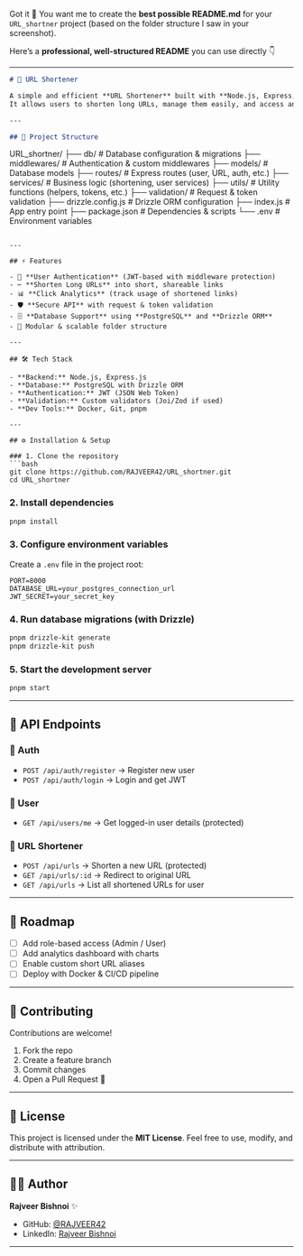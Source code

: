 Got it 🚀 You want me to create the **best possible README.md** for your `URL_shortner` project (based on the folder structure I saw in your screenshot).

Here’s a **professional, well-structured README** you can use directly 👇

---

```markdown
# 🔗 URL Shortener

A simple and efficient **URL Shortener** built with **Node.js, Express, PostgreSQL (via Drizzle ORM)**, and authentication middleware.  
It allows users to shorten long URLs, manage them easily, and access analytics securely.

---

## 📂 Project Structure

```

URL\_shortner/
├── db/                # Database configuration & migrations
├── middlewares/       # Authentication & custom middlewares
├── models/            # Database models
├── routes/            # Express routes (user, URL, auth, etc.)
├── services/          # Business logic (shortening, user services)
├── utils/             # Utility functions (helpers, tokens, etc.)
├── validation/        # Request & token validation
├── drizzle.config.js  # Drizzle ORM configuration
├── index.js           # App entry point
├── package.json       # Dependencies & scripts
└── .env               # Environment variables

````

---

## ⚡ Features

- 🔑 **User Authentication** (JWT-based with middleware protection)  
- ✂️ **Shorten Long URLs** into short, shareable links  
- 📊 **Click Analytics** (track usage of shortened links)  
- 🛡 **Secure API** with request & token validation  
- 🗄 **Database Support** using **PostgreSQL** and **Drizzle ORM**  
- 🚀 Modular & scalable folder structure  

---

## 🛠 Tech Stack

- **Backend:** Node.js, Express.js  
- **Database:** PostgreSQL with Drizzle ORM  
- **Authentication:** JWT (JSON Web Token)  
- **Validation:** Custom validators (Joi/Zod if used)  
- **Dev Tools:** Docker, Git, pnpm  

---

## ⚙️ Installation & Setup

### 1. Clone the repository
```bash
git clone https://github.com/RAJVEER42/URL_shortner.git
cd URL_shortner
````

### 2. Install dependencies

```bash
pnpm install
```

### 3. Configure environment variables

Create a `.env` file in the project root:

```env
PORT=8000
DATABASE_URL=your_postgres_connection_url
JWT_SECRET=your_secret_key
```

### 4. Run database migrations (with Drizzle)

```bash
pnpm drizzle-kit generate
pnpm drizzle-kit push
```

### 5. Start the development server

```bash
pnpm start
```

---

## 📡 API Endpoints

### 🔑 Auth

* `POST /api/auth/register` → Register new user
* `POST /api/auth/login` → Login and get JWT

### 👤 User

* `GET /api/users/me` → Get logged-in user details (protected)

### 🔗 URL Shortener

* `POST /api/urls` → Shorten a new URL (protected)
* `GET /api/urls/:id` → Redirect to original URL
* `GET /api/urls` → List all shortened URLs for user

---

## 🚧 Roadmap

* [ ] Add role-based access (Admin / User)
* [ ] Add analytics dashboard with charts
* [ ] Enable custom short URL aliases
* [ ] Deploy with Docker & CI/CD pipeline

---

## 🤝 Contributing

Contributions are welcome!

1. Fork the repo
2. Create a feature branch
3. Commit changes
4. Open a Pull Request 🚀

---

## 📜 License

This project is licensed under the **MIT License**.
Feel free to use, modify, and distribute with attribution.

---

## 👨‍💻 Author

**Rajveer Bishnoi** ✨

* GitHub: [@RAJVEER42](https://github.com/RAJVEER42)
* LinkedIn: [Rajveer Bishnoi](https://www.linkedin.com/in/rajveer-bishnoi-576b62356/)

---


